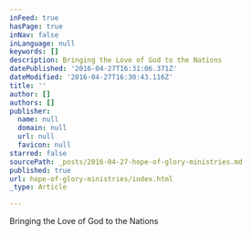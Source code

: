 ```yaml
---
inFeed: true
hasPage: true
inNav: false
inLanguage: null
keywords: []
description: Bringing the Love of God to the Nations
datePublished: '2016-04-27T16:31:06.371Z'
dateModified: '2016-04-27T16:30:43.116Z'
title: ''
author: []
authors: []
publisher:
  name: null
  domain: null
  url: null
  favicon: null
starred: false
sourcePath: _posts/2016-04-27-hope-of-glory-ministries.md
published: true
url: hope-of-glory-ministries/index.html
_type: Article

---
```

Bringing the Love of God to the Nations